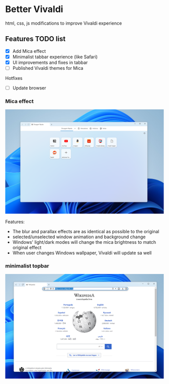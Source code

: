 # Better Vivaldi

html, css, js modifications to improve Vivaldi experience

## Features TODO list

- [x] Add Mica effect
- [x] Minimalist tabbar experience (like Safari)
- [x] UI improvements and fixes in tabbar
- [ ] Published Vivaldi themes for Mica

Hotfixes

- [ ] Update browser 

### Mica effect

![image](docs/vivaldi-mica-show.png)

Features:

- The blur and parallax effects are as identical as possible to the original
- selected/unselected window animation and background change
- Windows' light/dark modes will change the mica brightness to match original effect
- When user changes Windows wallpaper, Vivaldi will update sa well

### minimalist topbar

![image](docs/vivaldi-minimalist-topbar.png)
